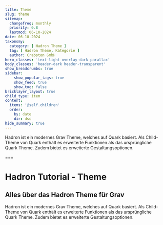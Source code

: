 ```yaml
---
title: Theme
slug: theme
sitemap:
  changefreq: monthly
  priority: 0.8
  lastmod: 06-10-2024
date: 06-10-2024
taxonomy:
  category: [ Hadron Theme ]
  tag: [ Hadron Theme, Kategorie ]
  author: Crabston GmbH
hero_classes: 'text-light overlay-dark parallax'
body_classes: 'header-dark header-transparent'
show_breadcrumbs: true
sidebar:
	show_popular_tags: true
	show_feed: true
	show_toc: false
bricklayer_layout: true
child_type: item
content:
  items: '@self.children'
  order:
    by: date
    dir: dsc
hide_summary: true
---
```


Hadron ist ein modernes Grav Theme, welches auf Quark basiert. Als Child-Theme von Quark enthält es erweiterte Funktionen als das ursprüngliche Quark Theme. Zudem bietet es erweiterte Gestaltungsoptionen.

===

# Hadron Tutorial - Theme
## Alles über das Hadron Theme für Grav

Hadron ist ein modernes Grav Theme, welches auf Quark basiert. Als Child-Theme von Quark enthält es erweiterte Funktionen als das ursprüngliche Quark Theme. Zudem bietet es erweiterte Gestaltungsoptionen.
